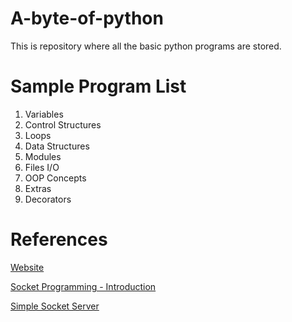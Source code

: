 # A-byte-of-python
This is repository where all the basic python programs are stored.

# Sample Program List 
1. Variables
2. Control Structures
3. Loops
4. Data Structures
5. Modules
6. Files I/O
7. OOP Concepts
8. Extras
9. Decorators

# References
[Website](https://python.swaroopch.com/)

[Socket Programming - Introduction](http://www.binarytides.com/python-socket-programming-tutorial/)

[Simple Socket Server](http://www.binarytides.com/python-socket-server-code-example/)


